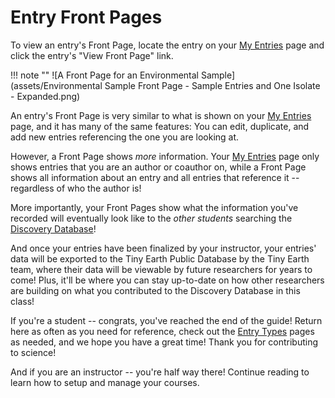 # Entry Front Pages

To view an entry's Front Page, locate the entry on your [My Entries](https://discovery.tinyearth.wisc.edu/my-entries/) page and click the entry's "View Front Page" link.

!!! note ""
    ![A Front Page for an Environmental Sample](assets/Environmental Sample Front Page - Sample Entries and One Isolate - Expanded.png)

An entry's Front Page is very similar to what is shown on your [My Entries](https://discovery.tinyearth.wisc.edu/my-entries/) page, and it has many of the same features: You can edit, duplicate, and add new entries referencing the one you are looking at.

However, a Front Page shows *more* information. Your [My Entries](https://discovery.tinyearth.wisc.edu/my-entries/) page only shows entries that you are an author or coauthor on, while a Front Page shows all information about an entry and all entries that reference it -- regardless of who the author is!

More importantly, your Front Pages show what the information you've recorded will eventually look like to the *other students* searching the [Discovery Database](https://discovery.tinyearth.wisc.edu/)!

And once your entries have been finalized by your instructor, your entries' data will be exported to the Tiny Earth Public Database by the Tiny Earth team, where their data will be viewable by future researchers for years to come! Plus, it'll be where you can stay up-to-date on how other researchers are building on what you contributed to the Discovery Database in this class!

If you're a student -- congrats, you've reached the end of the guide! Return here as often as you need for reference, check out the [Entry Types](entries/index.md) pages as needed, and we hope you have a great time! Thank you for contributing to science!

And if you are an instructor -- you're half way there! Continue reading to learn how to setup and manage your courses.
